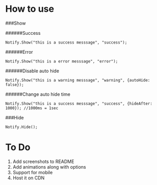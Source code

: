 How to use
===

###Show

######Success 

```
Notify.Show("this is a success messsage", "success");
```

######Error 

```
Notify.Show("this is a error messsage", "error");
```

######Disable auto hide
```
Notify.Show("this is a warning messsage", "warning", {autoHide: false});
```

######Change auto hide time
```
Notify.Show("this is a success messsage", "success", {hideAfter: 1000}); //1000ms = 1sec
```

###Hide
```
Notify.Hide();
```

To Do
===
1. Add screenshots to README
2. Add animations along with options
3. Support for mobile
4. Host it on CDN